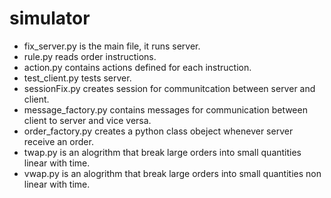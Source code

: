 # simulator
* fix_server.py is the main file, it runs server.
* rule.py reads order instructions.
* action.py contains actions defined for each instruction.
* test_client.py tests server.
* sessionFix.py creates session for communitcation between server and client.
* message_factory.py contains messages for communication between client to server and vice versa.
* order_factory.py creates a python class obeject whenever server receive an order.
* twap.py is an alogrithm that break large orders into small quantities linear with time.
* vwap.py is an alogrithm that break large orders into small quantities non linear with time.
